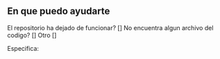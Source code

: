## En que puedo ayudarte 

El repositorio ha dejado de funcionar? []
No encuentra algun archivo del codigo? []
Otro []

Especifica: 

